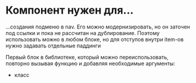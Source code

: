 # Компонент нужен для...

...cоздания подменю в nav. Его можно модернизировать, но он заточен под ссылки и пока не рассчитан на дублирование. Поэтому использовать можно в любом блоке, но для отступов внутри item-ов нужно задавать отдельные паддинги

Первый блок в библиотеке, который можно переиспользовать, повторно вызывая функцию и добавляя необходимые аргументы:

- класс
